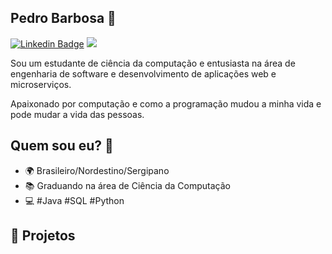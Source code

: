 ## Pedro Barbosa 👋

[![Linkedin Badge](https://img.shields.io/badge/-Pedro%20Barbosa-3333cc?style=flat-square&logo=Linkedin&logoColor=white&link=https://www.linkedin.com/in/pedrobbarbosa/)](https://www.linkedin.com/in/pedrobbarbosa/)
<a href="mailto:pedro.barbosa.dev@gmail.com">
 <img src="https://img.shields.io/badge/-Email-c14438?style=flat-square&logo=Gmail&logoColor=white" />
</a>

Sou um estudante de ciência da computação e entusiasta na área de engenharia de software e desenvolvimento de aplicações web e microserviços. 

Apaixonado por computação e como a programação mudou a minha vida e pode mudar a vida das pessoas.

## Quem sou eu? 💬
- 🌍 Brasileiro/Nordestino/Sergipano
- 📚 Graduando na área de Ciência da Computação
- 💻 #Java #SQL #Python

<!-- 
## 🌱 Áreas de Interesse:
- Microserviços
- Serveless
- Ciência da Computação
- Java
- Spring Boot
- SQL
- PL/SQL
- Python
- Clean Code
- Arquitetura de Software
- Docker
-->

## 🔭 Projetos


<!--
**pedrobbarbosa/pedrobbarbosa** is a ✨ _special_ ✨ repository because its `README.md` (this file) appears on your GitHub profile.

Here are some ideas to get you started:

- 🔭 I’m currently working on ...
- 🌱 I’m currently learning ...
- 👯 I’m looking to collaborate on ...
- 🤔 I’m looking for help with ...
- 💬 Ask me about ...
- 📫 How to reach me: ...
- 😄 Pronouns: ...
- ⚡ Fun fact: ...
-->
